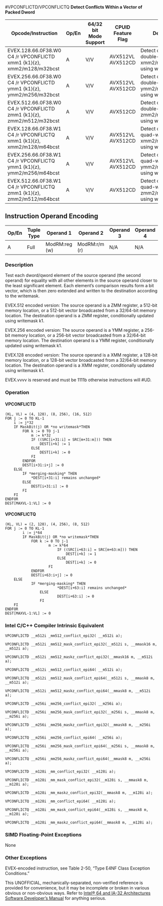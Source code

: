 #VPCONFLICTD/VPCONFLICTQ
**Detect Conflicts Within a Vector of Packed Dword**

| Opcode/Instruction                                                    | Op/En | 64/32 bit Mode Support | CPUID Feature Flag | Description                                                                  |
| --------------------------------------------------------------------- | ----- | ---------------------- | ------------------ | ---------------------------------------------------------------------------- |
| EVEX.128.66.0F38.W0 C4 /r VPCONFLICTD xmm1 {k1}{z}, xmm2/m128/m32bcst | A     | V/V                    | AVX512VL AVX512CD  | Detect duplicate double-word values in xmm2/m128/m32bcst using writemask k1. |
| EVEX.256.66.0F38.W0 C4 /r VPCONFLICTD ymm1 {k1}{z}, ymm2/m256/m32bcst | A     | V/V                    | AVX512VL AVX512CD  | Detect duplicate double-word values in ymm2/m256/m32bcst using writemask k1. |
| EVEX.512.66.0F38.W0 C4 /r VPCONFLICTD zmm1 {k1}{z}, zmm2/m512/m32bcst | A     | V/V                    | AVX512CD           | Detect duplicate double-word values in zmm2/m512/m32bcst using writemask k1. |
| EVEX.128.66.0F38.W1 C4 /r VPCONFLICTQ xmm1 {k1}{z}, xmm2/m128/m64bcst | A     | V/V                    | AVX512VL AVX512CD  | Detect duplicate quad-word values in xmm2/m128/m64bcst using writemask k1.   |
| EVEX.256.66.0F38.W1 C4 /r VPCONFLICTQ ymm1 {k1}{z}, ymm2/m256/m64bcst | A     | V/V                    | AVX512VL AVX512CD  | Detect duplicate quad-word values in ymm2/m256/m64bcst using writemask k1.   |
| EVEX.512.66.0F38.W1 C4 /r VPCONFLICTQ zmm1 {k1}{z}, zmm2/m512/m64bcst | A     | V/V                    | AVX512CD           | Detect duplicate quad-word values in zmm2/m512/m64bcst using writemask k1.   |

## Instruction Operand Encoding

| Op/En | Tuple Type | Operand 1     | Operand 2     | Operand 3 | Operand 4 |
| ----- | ---------- | ------------- | ------------- | --------- | --------- |
| A     | Full       | ModRM:reg (w) | ModRM:r/m (r) | N/A       | N/A       |

### Description

Test each dword/qword element of the source operand (the second operand) for equality with all other elements in the source operand closer to the least significant element. Each element’s comparison results form a bit vector, which is then zero extended and written to the destination according to the writemask.

EVEX.512 encoded version: The source operand is a ZMM register, a 512-bit memory location, or a 512-bit vector broadcasted from a 32/64-bit memory location. The destination operand is a ZMM register, conditionally updated using writemask k1.

EVEX.256 encoded version: The source operand is a YMM register, a 256-bit memory location, or a 256-bit vector broadcasted from a 32/64-bit memory location. The destination operand is a YMM register, conditionally updated using writemask k1.

EVEX.128 encoded version: The source operand is a XMM register, a 128-bit memory location, or a 128-bit vector broadcasted from a 32/64-bit memory location. The destination operand is a XMM register, conditionally updated using writemask k1.

EVEX.vvvv is reserved and must be 1111b otherwise instructions will #​​​UD.

### Operation

#### VPCONFLICTD

```
(KL, VL) = (4, 128), (8, 256), (16, 512)
FOR j := 0 TO KL-1
    i := j*32
    IF MaskBit(j) OR *no writemask*THEN
        FOR k := 0 TO j-1
            m := k*32
            IF ((SRC[i+31:i] = SRC[m+31:m])) THEN
                DEST[i+k] := 1
            ELSE
                DEST[i+k] := 0
            FI
        ENDFOR
        DEST[i+31:i+j] := 0
    ELSE
        IF *merging-masking* THEN
            *DEST[i+31:i] remains unchanged*
        ELSE
            DEST[i+31:i] := 0
        FI
    FI
ENDFOR
DEST[MAXVL-1:VL] := 0

```

#### VPCONFLICTQ

```
(KL, VL) = (2, 128), (4, 256), (8, 512)
FOR j := 0 TO KL-1
        i := j*64
        IF MaskBit(j) OR *no writemask*THEN
            FOR k := 0 TO j-1
                    m := k*64
                        IF ((SRC[i+63:i] = SRC[m+63:m])) THEN
                            DEST[i+k] := 1
                        ELSE
                            DEST[i+k] := 0
                    FI
            ENDFOR
            DEST[i+63:i+j] := 0
    ELSE
            IF *merging-masking* THEN
                        *DEST[i+63:i] remains unchanged*
                ELSE
                        DEST[i+63:i] := 0
                FI
    FI
ENDFOR
DEST[MAXVL-1:VL] := 0

```

### Intel C/C++ Compiler Intrinsic Equivalent

```
VPCONFLICTD __m512i _mm512_conflict_epi32( __m512i a);

```

```
VPCONFLICTD __m512i _mm512_mask_conflict_epi32(__m512i s, __mmask16 m, __m512i a);

```

```
VPCONFLICTD __m512i _mm512_maskz_conflict_epi32(__mmask16 m, __m512i a);

```

```
VPCONFLICTQ __m512i _mm512_conflict_epi64( __m512i a);

```

```
VPCONFLICTQ __m512i _mm512_mask_conflict_epi64(__m512i s, __mmask8 m, __m512i a);

```

```
VPCONFLICTQ __m512i _mm512_maskz_conflict_epi64(__mmask8 m, __m512i a);

```

```
VPCONFLICTD __m256i _mm256_conflict_epi32( __m256i a);

```

```
VPCONFLICTD __m256i _mm256_mask_conflict_epi32(__m256i s, __mmask8 m, __m256i a);

```

```
VPCONFLICTD __m256i _mm256_maskz_conflict_epi32(__mmask8 m, __m256i a);

```

```
VPCONFLICTQ __m256i _mm256_conflict_epi64( __m256i a);

```

```
VPCONFLICTQ __m256i _mm256_mask_conflict_epi64(__m256i s, __mmask8 m, __m256i a);

```

```
VPCONFLICTQ __m256i _mm256_maskz_conflict_epi64(__mmask8 m, __m256i a);

```

```
VPCONFLICTD __m128i _mm_conflict_epi32( __m128i a);

```

```
VPCONFLICTD __m128i _mm_mask_conflict_epi32(__m128i s, __mmask8 m, __m128i a);

```

```
VPCONFLICTD __m128i _mm_maskz_conflict_epi32(__mmask8 m, __m128i a);

```

```
VPCONFLICTQ __m128i _mm_conflict_epi64( __m128i a);

```

```
VPCONFLICTQ __m128i _mm_mask_conflict_epi64(__m128i s, __mmask8 m, __m128i a);

```

```
VPCONFLICTQ __m128i _mm_maskz_conflict_epi64(__mmask8 m, __m128i a);

```

### SIMD Floating-Point Exceptions

None

### Other Exceptions

EVEX-encoded instruction, see Table 2-50, “Type E4NF Class Exception Conditions.”

This UNOFFICIAL, mechanically-separated, non-verified reference is provided for convenience, but it may be
incomplete or broken in various obvious or non-obvious
ways. Refer to [Intel® 64 and IA-32 Architectures Software Developer’s Manual](https://software.intel.com/en-us/download/intel-64-and-ia-32-architectures-sdm-combined-volumes-1-2a-2b-2c-2d-3a-3b-3c-3d-and-4) for anything serious.

